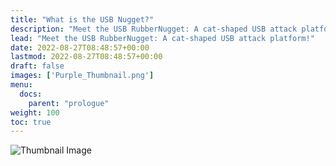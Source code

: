 ```yaml
---
title: "What is the USB Nugget?"
description: "Meet the USB RubberNugget: A cat-shaped USB attack platform!"
lead: "Meet the USB RubberNugget: A cat-shaped USB attack platform!"
date: 2022-08-27T08:48:57+00:00
lastmod: 2022-08-27T08:48:57+00:00
draft: false
images: ['Purple_Thumbnail.png']
menu:
  docs:
    parent: "prologue"
weight: 100
toc: true
---
```


<img src="/images/Purple_Thumbnail.png" title="Thumbnail Image"/>